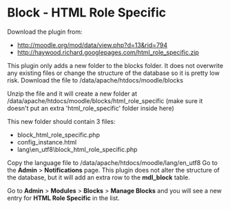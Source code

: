 # Block - HTML Role Specific

Download the plugin from:

-   <http://moodle.org/mod/data/view.php?d=13&rid=794>
-   <http://haywood.richard.googlepages.com/html_role_specific.zip>

This plugin only adds a new folder to the blocks folder. It does not overwrite any existing files or change the structure of the database so it is pretty low risk.
Download the file to /data/apache/htdocs/moodle/blocks

Unzip the file and it will create a new folder at /data/apache/htdocs/moodle/blocks/html\_role\_specific (make sure it doesn't put an extra 'html\_role\_specific' folder inside here)

This new folder should contain 3 files:

-   block\_html\_role\_specific.php
-   config\_instance.html 
-   lang\\en\_utf8\\block\_html\_role\_specific.php

Copy the language file to /data/apache/htdocs/moodle/lang/en\_utf8
Go to the **Admin** &gt; **Notifications** page. This plugin does not alter the structure of the database, but it will add an extra row to the **mdl\_block** table.

Go to **Admin** &gt; **Modules** &gt; **Blocks** &gt; **Manage Blocks** and you will see a new entry for **HTML Role Specific** in the list.

